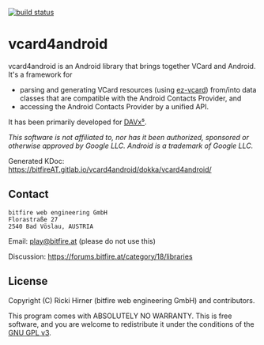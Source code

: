 
[![build status](https://gitlab.com/bitfireAT/vcard4android/badges/master/build.svg)](https://gitlab.com/bitfireAT/vcard4android/commits/master)


# vcard4android

vcard4android is an Android library that brings together VCard and Android.
It's a framework for

* parsing and generating VCard resources (using [ez-vcard](https://github.com/mangstadt/ez-vcard))
  from/into data classes that are compatible with the Android Contacts Provider, and
* accessing the Android Contacts Provider by a unified API.

It has been primarily developed for [DAVx⁵](https://www.davx5.com).

_This software is not affiliated to, nor has it been authorized, sponsored or otherwise approved
by Google LLC. Android is a trademark of Google LLC._

Generated KDoc: https://bitfireAT.gitlab.io/vcard4android/dokka/vcard4android/


## Contact

```
bitfire web engineering GmbH
Florastraße 27
2540 Bad Vöslau, AUSTRIA
```

Email: [play@bitfire.at](mailto:play@bitfire.at) (please do not use this)

Discussion: https://forums.bitfire.at/category/18/libraries


## License 

Copyright (C) Ricki Hirner (bitfire web engineering GmbH) and contributors.

This program comes with ABSOLUTELY NO WARRANTY. This is free software, and you are welcome
to redistribute it under the conditions of the [GNU GPL v3](https://www.gnu.org/licenses/gpl-3.0.html).

